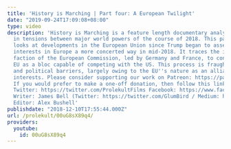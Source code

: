 ```yaml
---
title: 'History is Marching | Part four: A European Twilight'
date: "2019-09-24T17:09:08+08:00"
type: video
description: 'History is Marching is a feature length documentary analyzing the rise
  in tensions between major world powers of the course of 2018. This part of the film
  looks at developments in the European Union since Trump began to assert the US''
  interests in Europe a more concerted way in mid-2018. It traces the intent of a
  faction of the European Commission, led by Germany and France, to consolidate the
  EU as a bloc capable of competing with the US. This process is fraught with difficulties
  and political barriers, largely owing to the EU''s nature as an alliance of disparate
  interests. Please consider supporting our work on Patreon: https://patreon.com/prolekult
  If you would prefer to make a one-off donation, then follow this link: https://paypal.me/jrbml
  Twitter: https://twitter.com/ProlekultFilms Facebook: https://www.facebook.com/prolekultfilms
  Writer: James Bell (Twitter: https://twitter.com/GlumBird / Medium: https://medium.com/@jrbml.public)
  Editor: Alex Bushell'
publishdate: "2018-12-10T17:55:44.000Z"
url: /prolekult/00uG8sX89q4/
providers:
  youtube:
    id: 00uG8sX89q4
---
```

